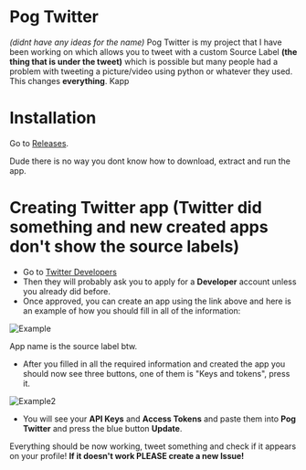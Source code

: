 # Pog Twitter 
*(didnt have any ideas for the name)*
Pog Twitter is my project that I have been working on which allows you to tweet with a custom Source Label **(the thing that is under the tweet)** which is possible but many people had a problem with tweeting a picture/video using python or whatever they used. This changes **everything**. Kapp

# Installation
Go to [Releases](https://github.com/JeloLeaks/PogTwitter/releases/).

Dude there is no way you dont know how to download, extract and run the app.

# Creating Twitter app (Twitter did something and new created apps don't show the source labels)

* Go to [Twitter Developers](https://developer.twitter.com/en/apps)
* Then they will probably ask you to apply for a **Developer** account unless you already did before.
* Once approved, you can create an app using the link above and here is an example of how you should fill in all of the information:

![Example](https://i.imgur.com/Fzm7DcW.png)

App name is the source label btw.

* After you filled in all the required information and created the app you should now see three buttons, one of them is "Keys and tokens", press it.

![Example2](https://i.imgur.com/4QgtO1D.png)

* You will see your **API Keys** and **Access Tokens** and paste them into **Pog Twitter** and press the blue button **Update**.

Everything should be now working, tweet something and check if it appears on your profile!
**If it doesn't work **PLEASE** create a new Issue!**
